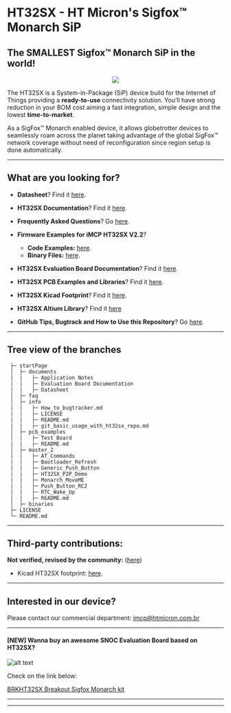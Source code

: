 # HT32SX - HT Micron's Sigfox™ Monarch SiP

## The SMALLEST Sigfox™ Monarch SiP in the world!

<div align="center">
  <img src="https://github.com/htmicron/ht32sx/blob/images/iMCP_reto.jpg">
</div>

The HT32SX is a System-in-Package (SiP) device build for the Internet of Things providing a **ready-to-use** connectivity solution.
You’ll have strong reduction in your BOM cost aiming a fast integration, simple design and the lowest **time-to-market**.

As a SigFox™ Monarch enabled device, it allows globetrotter devices to seamlessly roam across the planet taking advantage of the global SigFox™ network coverage without need of reconfiguration since region setup is done automatically.

<hr>

## What are you looking for?

* **Datasheet**? Find it [here](https://github.com/htmicron/ht32sx/blob/documents/HTSXMO32L%20Datasheet/*.pdf).

* **HT32SX Documentation**? Find it [here](https://github.com/htmicron/ht32sx/tree/documents).

* **Frequently Asked Questions**? Go [here](https://github.com/htmicron/ht32sx/tree/faq).

* **Firmware Examples for iMCP HT32SX V2.2**? 
  - **Code Examples:** [here](https://github.com/htmicron/ht32sx/tree/master_2).
  - **Binary Files:** [here](https://github.com/htmicron/ht32sx/tree/binaries).

* **HT32SX Evaluation Board Documentation**? Find it [here](https://github.com/htmicron/ht32sx/tree/documents/Evaluation%20Board%20Documentation).

* **HT32SX PCB Examples and Libraries**? Find it [here](https://github.com/htmicron/ht32sx/tree/pcb_examples).

* **HT32SX Kicad Footprint**? Find it [here](https://github.com/htmicron/thirdpartyHT32SX/tree/master/kicad).

* **HT32SX Altium Library**? Find it [here](https://www.snapeda.com/parts/HT32SXM032L/HT%20micron/view-part/?ref=search&t=ht32)

* **GitHub Tips, Bugtrack and How to Use this Repository**? Go [here](https://github.com/htmicron/ht32sx/tree/info).

<hr>

## Tree view of the branches

```
 ├─ startPage
 │  ├─ documents
 |  |   ├─ Application Notes
 |  |   ├─ Evaluation Board Documentation
 |  |   ├─ Datasheet
 │  ├─ faq
 │  ├─ info
 |  |   ├─ How_to_bugtracker.md
 |  |   ├─ LICENSE
 |  |   ├─ README.md
 |  |   ├─ git_basic_usage_with_ht32sx_repo.md
 │  ├─ pcb_examples
 |  |   ├─ Test Board
 |  |   ├─ README.md
 │  ├─ master_2
 |  |   ├─ AT_Commands
 |  |   ├─ Bootloader_Refresh
 |  |   ├─ Generic_Push_Button
 |  |   ├─ HT32SX_P2P_Demo
 |  |   ├─ Monarch_MoveME
 |  |   ├─ Push_Button_RC2
 |  |   ├─ RTC_Wake_Up
 |  |   ├─ README.md
 │  ├─ binaries
 ├─ LICENSE
 └─ README.md
```

<hr>

## Third-party contributions:

**Not verified, revised by the community:** ([here](https://github.com/htmicron/thirdpartyHT32SX/)) <br/>

* Kicad HT32SX footprint: [here](https://github.com/htmicron/thirdpartyHT32SX/tree/master/kicad).

<hr>

## Interested in our device? 

Please contact our commercial department: imcp@htmicron.com.br

<hr>

#### [NEW] Wanna buy an awesome SNOC Evaluation Board based on HT32SX? 

![alt text](https://github.com/htmicron/ht32sx/blob/images/snoc_board.jpg?raw=true)

Check on the link below:

[BRKHT32SX Breakout Sigfox Monarch kit](https://yadom.eu/kit-sigfox-breakout-board-brkht32sx.html)

<hr>

---
